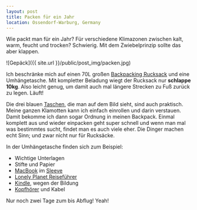 ```yaml
---
layout: post
title: Packen für ein Jahr
location: Ossendorf-Warburg, Germany
---
```


Wie packt man für ein Jahr? Für verschiedene Klimazonen zwischen kalt, warm, feucht und trocken? Schwierig. Mit dem Zwiebelprinzip sollte das aber klappen.

![Gepäck]({{ site.url }}/public/post_img/packen.jpg)

Ich beschränke mich auf einen 70L großen <a href="http://www.amazon.de/gp/product/B003534V68/ref=as_li_tl?ie=UTF8&camp=1638&creative=19454&creativeASIN=B003534V68&linkCode=as2&tag=andsanmeiblo-21&linkId=ZL3S5TN5AQSQ6RKR" target="_blank">Backpacking Rucksack</a> und eine Umhängetasche. Mit kompletter Beladung wiegt der Rucksack nur **schlappe 10kg**. Also leicht genug, um damit auch mal längere Strecken zu Fuß zurück zu legen. Läuft!

Die drei blauen <a href="http://www.amazon.de/gp/product/B000W8GMBQ/ref=as_li_tl?ie=UTF8&camp=1638&creative=19454&creativeASIN=B000W8GMBQ&linkCode=as2&tag=andsanmeiblo-21&linkId=2OGTCYXWCD2AXE7S" target="_blank">Taschen</a>, die man auf dem Bild sieht, sind auch praktisch. Meine ganzen Klamotten kann ich einfach einrollen und darin verstauen. Damit bekomme ich dann sogar Ordnung in meinen Backpack. Einmal komplett aus und wieder einpacken geht super schnell und wenn man mal was bestimmtes sucht, findet man es auch viele eher. Die Dinger machen echt Sinn; und zwar nicht nur für Rucksäcke.

In der Umhängetasche finden sich zum Beispiel:

- Wichtige Unterlagen
- Stifte und Papier
- <a target="_blank" href="http://www.amazon.de/gp/product/B00BFSFAVU/ref=as_li_qf_sp_asin_il_tl?ie=UTF8&camp=1638&creative=6742&creativeASIN=B00BFSFAVU&linkCode=as2&tag=andsanmeiblo-21">MacBook</a> im <a target="_blank" href="http://www.amazon.de/gp/product/B00C62CHT2/ref=as_li_qf_sp_asin_il_tl?ie=UTF8&camp=1638&creative=6742&creativeASIN=B00C62CHT2&linkCode=as2&tag=andsanmeiblo-21">Sleeve</a>
- <a target="_blank" href="http://www.amazon.de/gp/product/3829723202/ref=as_li_qf_sp_asin_il_tl?ie=UTF8&camp=1638&creative=6742&creativeASIN=3829723202&linkCode=as2&tag=andsanmeiblo-21">Lonely Planet Reiseführer</a>
- <a target="_blank" href="http://www.amazon.de/gp/product/B00JG8GBDM/ref=as_li_tl?ie=UTF8&camp=1638&creative=6742&creativeASIN=B00JG8GBDM&linkCode=as2&tag=andsanmeiblo-21&linkId=K3WX2JGBXSC536WB">Kindle</a>, wegen der Bildung
- <a target="_blank" href="http://www.amazon.de/gp/product/B005KJMTXM/ref=as_li_qf_sp_asin_il_tl?ie=UTF8&camp=1638&creative=6742&creativeASIN=B005KJMTXM&linkCode=as2&tag=andsanmeiblo-21">Kopfhörer</a> und Kabel

Nur noch zwei Tage zum bis Abflug! Yeah!